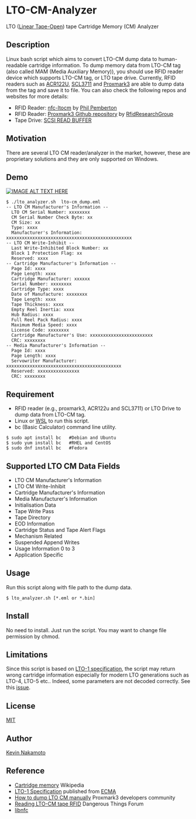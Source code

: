 # LTO-CM-Analyzer
LTO ([Linear Tape-Open](https://en.wikipedia.org/wiki/Linear_Tape-Open)) tape Cartridge Memory (CM) Analyzer

## Description
Linux bash script which aims to convert LTO-CM dump data to human-readable cartridge information. To dump memory data from LTO-CM tag (also called MAM (Media Auxiliary Memory)), you should use RFID reader device which supports LTO-CM tag, or LTO tape drive. Currently, RFID readers such as [ACR122U](https://www.acs.com.hk/en/products/3/acr122u-usb-nfc-reader/), [SCL3711](https://www.identiv.com/products/logical-access-control/smart-card-readers/mobile/scl3711/) and [Proxmark3](http://www.proxmark.org/) are able to dump data from the tag and save it to file. You can also check the following repos and websites for more details:

- RFID Reader: [nfc-ltocm](https://github.com/philpem/nfc-ltocm/) by [Phil Pemberton](https://github.com/philpem)
- RFID Reader: [Proxmark3 Github repository](https://github.com/RfidResearchGroup/proxmark3) by [RfidResearchGroup](https://github.com/RfidResearchGroup)
- Tape Drive: [SCSI READ BUFFER](https://render-prd-trops.events.ibm.com/sites/default/files/support/ssg/ssgdocs.nsf/0/4d430d4b4e1f09b18525787300607b1d/%24FILE/LTO%20SCSI%20Reference%20%28EXTERNAL%20-%2020171024%29.pdf)

## Motivation
There are several LTO CM reader/analyzer in the market, however, these are proprietary solutions and they are only supported on Windows. 

## Demo

[![IMAGE ALT TEXT HERE](https://img.youtube.com/vi/KaA23S3oPio/0.jpg)](https://www.youtube.com/watch?v=KaA23S3oPio)

~~~
$ ./lto_analyzer.sh  lto-cm_dump.eml
-- LTO CM Manufacturer's Information --
  LTO CM Serial Number: xxxxxxxx
  CM Serial Number Check Byte: xx
  CM Size: xx
  Type: xxxx
  Manufacturer's Information: xxxxxxxxxxxxxxxxxxxxxxxxxxxxxxxxxxxxxxxxxxxxxxxx
-- LTO CM Write-Inhibit --
  Last Write-Inhibited Block Number: xx
  Block 1 Protection Flag: xx
  Reserved: xxxx
-- Cartridge Manufacturer's Information --
  Page Id: xxxx
  Page Length: xxxx
  Cartridge Manufacturer: xxxxxx
  Serial Number: xxxxxxxx
  Cartridge Type: xxxx
  Date of Manufacture: xxxxxxxx
  Tape Length: xxxx
  Tape Thickness: xxxx
  Empty Reel Inertia: xxxx
  Hub Radius: xxxx
  Full Reel Pack Radius: xxxx
  Maximum Media Speed: xxxx
  License Code: xxxxxxxx
  Cartridge Manufacturer's Use: xxxxxxxxxxxxxxxxxxxxxxxx
  CRC: xxxxxxxx
-- Media Manufacturer's Information --
  Page Id: xxxx
  Page Length: xxxx
  Servowriter Manufacturer: xxxxxxxxxxxxxxxxxxxxxxxxxxxxxxxxxxxxxxxxxxxx
  Reserved: xxxxxxxxxxxxxxxx
  CRC: xxxxxxxx
~~~

## Requirement
- RFID reader (e.g., proxmark3, ACR122u and SCL3711) or LTO Drive to dump data from LTO-CM tag.
- Linux or [WSL](https://docs.microsoft.com/en-us/windows/wsl/install-win10) to run this script.
- bc (Basic Calculator) command line utility.
~~~
$ sudo apt install bc	#Debian and Ubuntu
$ sudo yum install bc	#RHEL and CentOS
$ sudo dnf install bc	#Fedora
~~~

## Supported LTO CM Data Fields
- LTO CM Manufacturer's Information
- LTO CM Write-Inhibit
- Cartridge Manufacturer's Information
- Media Manufacturer's Information
- Initialisation Data
- Tape Write Pass
- Tape Directory
- EOD Information
- Cartridge Status and Tape Alert Flags
- Mechanism Related
- Suspended Append Writes
- Usage Information 0 to 3
- Application Specific

## Usage
Run this script along with file path to the dump data.
~~~
$ lto_analyzer.sh [*.eml or *.bin] 
~~~

## Install
No need to install. Just run the script. You may want to change file permission by chmod.

## Limitations
Since this script is based on [LTO-1 specification](https://www.ecma-international.org/publications/files/ECMA-ST/ECMA-319.pdf), the script may return wrong cartridge information especially for modern LTO generations such as LTO-4, LTO-5 etc.. Indeed, some parameters are not decoded correctly. See this [issue](https://github.com/Kevin-Nakamoto/LTO-CM-Analyzer/issues/2).

## License
[MIT](https://github.com/Kevin-Nakamoto/LTO-CM-Analyzer/blob/master/LICENSE)

## Author
[Kevin Nakamoto](https://github.com/Kevin-Nakamoto)

## Reference
- [Cartridge memory](https://en.wikipedia.org/wiki/Linear_Tape-Open#Cartridge_memory) Wikipedia
- [LTO-1 Specification](https://www.ecma-international.org/publications/files/ECMA-ST/ECMA-319.pdf) published from [ECMA](https://www.ecma-international.org/)
- [How to dump LTO CM manually](http://www.proxmark.org/forum/viewtopic.php?id=2686) Proxmark3 developers community
- [Reading LTO-CM tape RFID](https://forum.dangerousthings.com/t/reading-lto-cm-tape-rfid) Dangerous Things Forum
- [libnfc](https://github.com/nfc-tools/libnfc)
